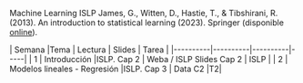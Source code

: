 Machine Learning
ISLP James, G., Witten, D., Hastie, T., & Tibshirani, R. (2013). An introduction to statistical learning (2023). Springer (disponible [online](https://www.statlearning.com/)). 

| Semana |Tema | Lectura | Slides | Tarea |
|----------|----------|----------|-----|
| 1  | Introducción  |ISLP. Cap 2  | Weba / ISLP Slides Cap 2  | ISLP |
| 2  | Modelos lineales - Regresión |ISLP. Cap 3 | Data C2  |T2|
